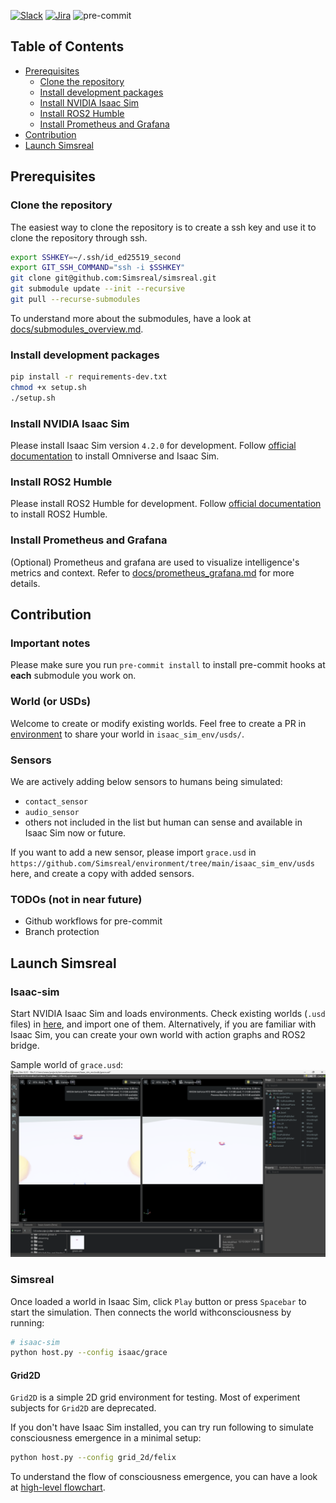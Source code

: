 [![Slack](https://img.shields.io/badge/slack-join%20chat-yellow.svg)](https://join.slack.com/t/simsreal/shared_invite/zt-2vwyklm9d-ppni~ex4pc4~t~5sBGpwFw)
[![Jira](https://img.shields.io/badge/jira-view%20project-blue.svg)](https://simsreal.atlassian.net/jira/software/c/projects/SR/boards/4?assignee=712020%3Acbb6a13b-ccf1-4d9d-8f59-7c4584c2d4ca)
![pre-commit](https://img.shields.io/badge/pre--commit-enabled-brightgreen?logo=pre-commit&logoColor=white)

## Table of Contents
- [Prerequisites](#prerequisites)
  - [Clone the repository](#clone-the-repository)
  - [Install development packages](#install-development-packages)
  - [Install NVIDIA Isaac Sim](#install-nvidia-isaac-sim)
  - [Install ROS2 Humble](#install-ros2-humble)
  - [Install Prometheus and Grafana](#install-prometheus-and-grafana)
- [Contribution](#contribution)
- [Launch Simsreal](#launch-simsreal)

## Prerequisites

### Clone the repository
The easiest way to clone the repository is to create a ssh key and use it to clone the repository through ssh.
```bash
export SSHKEY=~/.ssh/id_ed25519_second
export GIT_SSH_COMMAND="ssh -i $SSHKEY"
git clone git@github.com:Simsreal/simsreal.git
git submodule update --init --recursive
git pull --recurse-submodules
```
To understand more about the submodules, have a look at [docs/submodules_overview.md](docs/submodules_overview.md).

### Install development packages
```bash
pip install -r requirements-dev.txt
chmod +x setup.sh
./setup.sh
```

### Install NVIDIA Isaac Sim
Please install Isaac Sim version `4.2.0` for development.
Follow [official documentation](https://docs.omniverse.nvidia.com/isaacsim/latest/installation/install_workstation.html) to install Omniverse and Isaac Sim.

### Install ROS2 Humble
Please install ROS2 Humble for development.
Follow [official documentation](https://docs.omniverse.nvidia.com/isaacsim/latest/installation/install_ros.html) to install ROS2 Humble.

### Install Prometheus and Grafana
(Optional) Prometheus and grafana are used to visualize intelligence's metrics and context. Refer to [docs/prometheus_grafana.md](docs/prometheus_grafana.md) for more details.

## Contribution
### Important notes
Please make sure you run `pre-commit install` to install pre-commit hooks at **each** submodule you work on.

### World (or USDs)
Welcome to create or modify existing worlds. Feel free to create a PR in [environment](https://github.com/Simsreal/environment) to share your world in `isaac_sim_env/usds/`.

### Sensors
We are actively adding below sensors to humans being simulated:
* `contact_sensor`
* `audio_sensor`
* others not included in the list but human can sense and available in Isaac Sim now or future.

If you want to add a new sensor, please import `grace.usd` in `https://github.com/Simsreal/environment/tree/main/isaac_sim_env/usds` here, and create a copy with added sensors.

### TODOs (not in near future)
* Github workflows for pre-commit
* Branch protection

## Launch Simsreal
### Isaac-sim
Start NVIDIA Isaac Sim and loads environments. Check existing worlds (`.usd` files) in [here](https://github.com/Simsreal/environment/tree/main/isaac_sim_env/usds/), and import one of them. Alternatively, if you are familiar with Isaac Sim, you can create your own world with action graphs and ROS2 bridge.

Sample world of `grace.usd`:
![alt text](./src/images/isaac_sim_grace.png)

### Simsreal
Once loaded a world in Isaac Sim, click `Play` button or press `Spacebar` to start the simulation. Then connects the world withconsciousness by running:
```bash
# isaac-sim
python host.py --config isaac/grace
```

#### Grid2D
`Grid2D` is a simple 2D grid environment for testing. Most of experiment subjects for `Grid2D` are deprecated.

If you don't have Isaac Sim installed, you can try run following to simulate consciousness emergence in a minimal setup:
```bash
python host.py --config grid_2d/felix
```

To understand the flow of consciousness emergence, you can have a look at [high-level flowchart](https://github.com/Simsreal/human/blob/main/src/images/flow_draft_2.png).
